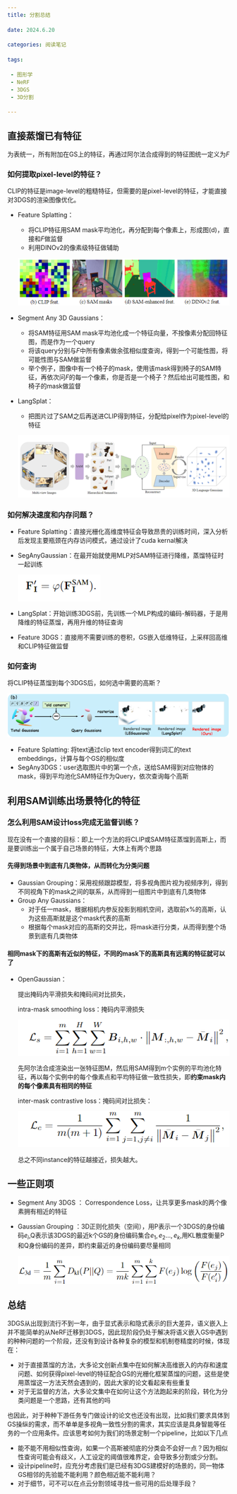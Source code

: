 ```yaml
---
title: 分割总结

date: 2024.6.20

categories: 阅读笔记

tags:

 - 图形学
 - NeRF
 - 3DGS
 - 3D分割

---
```


## 直接蒸馏已有特征

为表统一，所有附加在GS上的特征，再通过阿尔法合成得到的特征图统一定义为$F$​

### 如何提取pixel-level的特征？

CLIP的特征是image-level的粗糙特征，但需要的是pixel-level的特征，才能直接对3DGS的渲染图像优化。

- Feature Splatting：

  - 将CLIP特征用SAM mask平均池化，再分配到每个像素上，形成图(d)，直接和$F$做监督
  - 利用DINOv2的像素级特征做辅助

  ![image-20240629171604549](./assets/image-20240629171604549.png)

- Segment Any 3D Gaussians：

  - 将SAM特征用SAM mask平均池化成一个特征向量，不按像素分配回特征图，而是作为一个query
  - 将该query分别与$F$中所有像素做余弦相似度查询，得到一个可能性图，将可能性图与SAM做监督
  - 举个例子，图像中有一个椅子的mask，使用该mask得到椅子的SAM特征，再依次问$F$​的每一个像素，你是否是一个椅子？然后给出可能性图，和椅子的mask做监督

- LangSplat：

  - 把图片过了SAM之后再送进CLIP得到特征，分配给pixel作为pixel-level的特征

  ![image-20240629181028547](./assets/image-20240629181028547.png)

### 如何解决速度和内存问题？

- Feature Splatting：直接光栅化高维度特征会导致昂贵的训练时间，深入分析后发现主要瓶颈在内存访问模式，通过设计了cuda kernal解决

- SegAnyGaussian：在最开始就使用MLP对SAM特征进行降维，蒸馏特征时一起训练

  ![image-20240629181348308](./assets/image-20240629181348308.png)

- LangSplat：开始训练3DGS前，先训练一个MLP构成的编码-解码器，于是用降维的特征蒸馏，再用升维的特征查询

- Feature 3DGS：直接用不需要训练的卷积，GS嵌入低维特征，上采样回高维和CLIP特征做监督

### 如何查询

将CLIP特征蒸馏到每个3DGS后，如何选中需要的高斯？

![image-20240629184157897](./assets/image-20240629184157897.png)

- Feature Splatting: 将text通过clip text encoder得到词汇的text embeddings，计算与每个GS的相似度
- SegAny3DGS：user选取图片中的第一个点，送给SAM得到对应物体的mask，得到平均池化SAM特征作为Query，依次查询每个高斯

## 利用SAM训练出场景特化的特征

### 怎么利用SAM设计loss完成无监督训练？

现在没有一个直接的目标：即上一个方法的将CLIP或SAM特征蒸馏到高斯上，而是要训练出一个属于自己场景的特征，大体上有两个思路

#### 先得到场景中到底有几类物体，从而转化为分类问题

- Gaussian Grouping：采用视频跟踪模型，将多视角图片视为视频序列，得到不同视角下的mask之间的联系，从而得到一组图片中到底有几类物体
- Group Any Gaussians：
  - 对于任一mask，根据相机内参反投影到相机空间，选取前x%的高斯，认为这些高斯就是这个mask代表的高斯
  - 根据每个mask对应的高斯的交并比，将mask进行分类，从而得到整个场景到底有几类物体

#### 相同mask下的高斯有近似的特征，不同的mask下的高斯具有远离的特征就可以了

- OpenGaussian：

  提出掩码内平滑损失和掩码间对比损失，

  intra-mask smoothing loss：掩码内平滑损失

  ![image-20240624145935712](./assets/image-20240624145935712.png)

  先阿尔法合成渲染出一张特征图M，然后用SAM得到m个实例的平均池化特征，再以每个实例中的每个像素点和平均特征做一致性损失，即**约束mask内的每个像素具有相同的特征**

  inter-mask contrastive loss：掩码间对比损失：

  ![image-20240624150757369](./assets/image-20240624150757369.png)

  总之不同instance的特征越接近，损失越大。


## 一些正则项

- Segment Any 3DGS ： Correspondence Loss，让共享更多mask的两个像素拥有相近的特征

- Gaussian Grouping ：3D正则化损失（空间），用P表示一个3DGS的身份编码$e_i$,Q表示该3DGS的最近k个GS的身份编码集合${e_1,e_2...,e_k}$,用KL散度衡量P和Q身份编码的差异，即约束最近的身份编码要尽量相同

  ![image-20240625145025412](./assets/image-20240625145025412.png)

## 总结

3DGS从出现到流行不到一年，由于显式表示和隐式表示的巨大差异，语义嵌入上并不能简单的从NeRF迁移到3DGS，因此现阶段仍处于解决将语义嵌入GS中遇到的种种问题的一个阶段，还没有到设计各种复杂的模型和机制卷精度的时候，体现在：

- 对于直接蒸馏的方法，大多论文创新点集中在如何解决高维嵌入的内存和速度问题、如何获得pixel-level的特征配合GS的光栅化框架蒸馏的问题，这些是使用蒸馏这一方法天然会遇到的，因此大家的论文看起来有些重复
- 对于无监督的方法，大多论文集中在如何让这个方法跑起来的阶段，转化为分类问题是一个思路，还有其他的吗

也因此，对于种种下游任务专门做设计的论文也还没有出现，比如我们要求具体到GS操纵的需求，而不单单是多视角一致性分割的需求，其实应该是具身智能等任务的一个应用条件。应该思考如何为我们的场景定制一个pipeline，比如以下几点

- 能不能不用相似性查询，如果一个高斯被彻底的分类会不会好一点？因为相似性查询可能会有歧义，人工设定的阈值很难界定，会导致多分割或少分割。
- 设计pipeline时，应充分考虑我们是已经有3DGS建模好的场景的，同一物体GS相邻的先验能不能利用？颜色相近能不能利用？
- 对于细节，可不可以在点云分割领域寻找一些可用的后处理手段？
